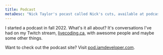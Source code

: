 ```yaml
---
title: Podcast
metaDesc: "Nick Taylor's pocast called Nick's cuts, available at podcast.iamdeveloper.com"
---
```


I started a podcast in fall 2022. What's it all about? It's conversations I've had on my Twitch stream, [livecoding.ca](https://livecoding.ca), with awesome people and maybe some other things.

<div id='buzzsprout-large-player'></div><script type='text/javascript' charset='utf-8' src='https://www.buzzsprout.com/2065897.js?container_id=buzzsprout-large-player&player=large'></script>

Want to check out the podcast site? Visit [pod.iamdeveloper.com](https://pod.iamdeveloper.com).
